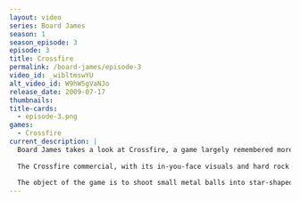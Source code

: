 ```yaml
---
layout: video
series: Board James
season: 1
season_episode: 3
episode: 3
title: Crossfire
permalink: /board-james/episode-3
video_id: _wibltmswYU
alt_video_id: W9hW5gVaNJo
release_date: 2009-07-17
thumbnails:
title-cards: 
  - episode-3.png
games:
  - Crossfire
current_description: |
  Board James takes a look at Crossfire, a game largely remembered more for its hyperactive commercial in the early 90s than for the game itself.
  
  The Crossfire commercial, with its in-you-face visuals and hard rock theme song, is certainly a product of the 90s. However, the game itself dates back to 1971, when it was first introduced by the Milton Bradley Company.
  
  The object of the game is to shoot small metal balls into star-shaped and triangle-shaped pucks in order to knock them into your opponents goal. Sounds fun enough, but can the game itself possibly live up to the epic commercial? Introducing M0therF*cker Mike, he and Board James test this game out while paying homage to the commercial.
---
```


